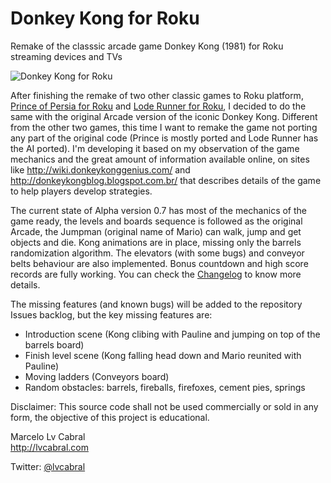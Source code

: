 # Donkey Kong for Roku
Remake of the classsic arcade game Donkey Kong (1981) for Roku streaming devices and TVs

![Donkey Kong for Roku](http://lvcabral.com/images/DK/dk_screenshot_05.png)

After finishing the remake of two other classic games to Roku platform, [Prince of Persia for Roku](https://github.com/lvcabral/Prince-of-Persia-Roku) and [Lode Runner for Roku](https://github.com/lvcabral/Lode-Runner-Roku), I decided to do the same with the original Arcade version of the iconic Donkey Kong. Different from the other two games, this time I want to remake the game not porting any part of the original code (Prince is mostly ported and Lode Runner has the AI ported). I'm developing it based on my observation of the game mechanics and the great amount of information available online, on sites like http://wiki.donkeykonggenius.com/ and http://donkeykongblog.blogspot.com.br/ that describes details of the game to help players develop strategies.

The current state of Alpha version 0.7 has most of the mechanics of the game ready, the levels and boards sequence is followed as the original Arcade, the Jumpman (original name of Mario) can walk, jump and get objects and die. Kong animations are in place, missing only the barrels randomization algorithm. The elevators (with some bugs) and conveyor belts behaviour are also implemented. Bonus countdown and high score records are fully working. You can check the [Changelog](https://github.com/lvcabral/Donkey-Kong-Roku/blob/master/Changelog.md) to know more details.

The missing features (and known bugs) will be added to the repository Issues backlog, but the key missing features are:

* Introduction scene (Kong clibing with Pauline and jumping on top of the barrels board)
* Finish level scene (Kong falling head down and Mario reunited with Pauline)
* Moving ladders (Conveyors board)
* Random obstacles: barrels, fireballs, firefoxes, cement pies, springs

Disclaimer: This source code shall not be used commercially or sold in any form, the objective of this project is educational.

Marcelo Lv Cabral<br/>
http://lvcabral.com <br/>

Twitter: [@lvcabral](https://twitter.com/lvcabral)

